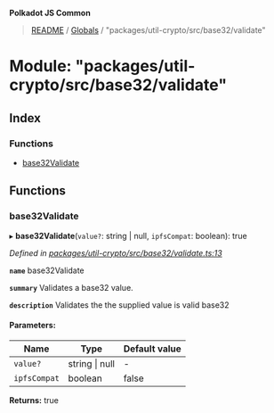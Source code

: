 **Polkadot JS Common**

> [README](../README.md) / [Globals](../globals.md) / "packages/util-crypto/src/base32/validate"

# Module: "packages/util-crypto/src/base32/validate"

## Index

### Functions

* [base32Validate](_packages_util_crypto_src_base32_validate_.md#base32validate)

## Functions

### base32Validate

▸ **base32Validate**(`value?`: string \| null, `ipfsCompat`: boolean): true

*Defined in [packages/util-crypto/src/base32/validate.ts:13](https://github.com/polkadot-js/common/blob/bd1735ca/packages/util-crypto/src/base32/validate.ts#L13)*

**`name`** base32Validate

**`summary`** Validates a base32 value.

**`description`** 
Validates the the supplied value is valid base32

#### Parameters:

Name | Type | Default value |
------ | ------ | ------ |
`value?` | string \| null | - |
`ipfsCompat` | boolean | false |

**Returns:** true
